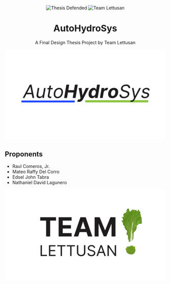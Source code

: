<div id="top" align="center">

![Thesis Defended](https://img.shields.io/badge/Thesis-Defended-green?style=for-the-badge&logo=homeassistant)
![Team Lettusan](https://img.shields.io/badge/Team-Lettusan-white?style=for-the-badge)

# AutoHydroSys

A Final Design Thesis Project by Team Lettusan

</div>

![AutoHydroSys Banner][autohydrosys]

## Proponents

- Raul Comeros, Jr.
- Mateo Raffy Del Corro
- Edsel John Tabra
- Nathaniel David Lagunero

![TeamLettusan][teamlettusan]

[autohydrosys]: /autohydrosys-banner.png
[teamlettusan]: /team-lettusan.png
